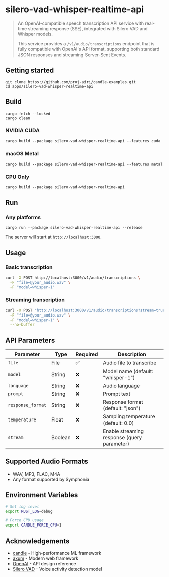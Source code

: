 # silero-vad-whisper-realtime-api

> An OpenAI-compatible speech transcription API service with real-time streaming response (SSE), integrated with Silero VAD and Whisper models.
>
> This service provides a `/v1/audio/transcriptions` endpoint that is fully compatible with OpenAI's API format, supporting both standard JSON responses and streaming Server-Sent Events.

## Getting started

```
git clone https://github.com/proj-airi/candle-examples.git
cd apps/silero-vad-whisper-realtime-api
```

## Build

```
cargo fetch --locked
cargo clean
```

### NVIDIA CUDA

```
cargo build --package silero-vad-whisper-realtime-api --features cuda
```

### macOS Metal

```
cargo build --package silero-vad-whisper-realtime-api --features metal
```

### CPU Only

```
cargo build --package silero-vad-whisper-realtime-api
```

## Run

### Any platforms

```shell
cargo run --package silero-vad-whisper-realtime-api --release
```

The server will start at `http://localhost:3000`.

## Usage

### Basic transcription

```bash
curl -X POST http://localhost:3000/v1/audio/transcriptions \
  -F "file=@your_audio.wav" \
  -F "model=whisper-1"
```

### Streaming transcription

```bash
curl -X POST "http://localhost:3000/v1/audio/transcriptions?stream=true" \
  -F "file=@your_audio.wav" \
  -F "model=whisper-1" \
  --no-buffer
```

## API Parameters

| Parameter | Type | Required | Description |
|-----------|------|----------|-------------|
| `file` | File | ✅ | Audio file to transcribe |
| `model` | String | ❌ | Model name (default: "whisper-1") |
| `language` | String | ❌ | Audio language |
| `prompt` | String | ❌ | Prompt text |
| `response_format` | String | ❌ | Response format (default: "json") |
| `temperature` | Float | ❌ | Sampling temperature (default: 0.0) |
| `stream` | Boolean | ❌ | Enable streaming response (query parameter) |

## Supported Audio Formats

- WAV, MP3, FLAC, M4A
- Any format supported by Symphonia

## Environment Variables

```bash
# Set log level
export RUST_LOG=debug

# Force CPU usage
export CANDLE_FORCE_CPU=1
```

## Acknowledgements

- [candle](https://github.com/huggingface/candle) - High-performance ML framework
- [axum](https://github.com/tokio-rs/axum) - Modern web framework
- [OpenAI](https://openai.com/) - API design reference
- [Silero VAD](https://github.com/snakers4/silero-vad) - Voice activity detection model
